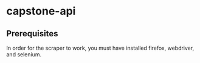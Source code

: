 # capstone-api
## Prerequisites 
In order for the scraper to work, you must have installed firefox, webdriver, and selenium.


